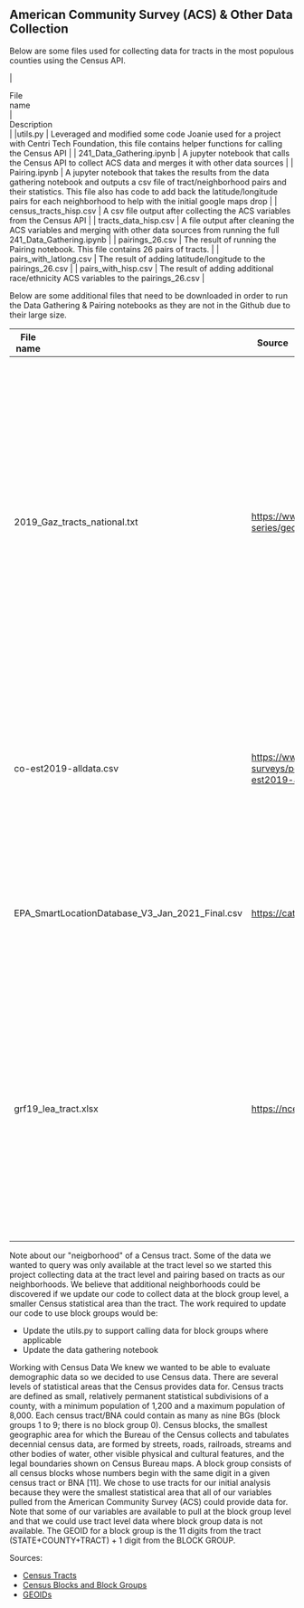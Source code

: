 ## American Community Survey (ACS) & Other Data Collection

Below are some files used for collecting data for tracts in the most populous counties using the Census API.

| <div style="width:50px">File name</div> |  <div style="width:150px">Description</div> |
 |utils.py | Leveraged and modified some code Joanie used for a project with Centri Tech Foundation, this file contains helper functions for calling the Census API |
| 241_Data_Gathering.ipynb | A jupyter notebook that calls the Census API to collect ACS data and merges it with other data sources |
| Pairing.ipynb | A jupyter notebook that takes the results from the data gathering notebook and outputs a csv file of tract/neighborhood pairs and their statistics. This file also has code to add back the latitude/longitude pairs for each neighborhood to help with the initial google maps drop |
| census_tracts_hisp.csv | A csv file output after collecting the ACS variables from the Census API |
| tracts_data_hisp.csv | A file output after cleaning the ACS variables and merging with other data sources from running the full 241_Data_Gathering.ipynb |
| pairings_26.csv |  The result of running the Pairing notebook. This file contains 26 pairs of tracts. |
| pairs_with_latlong.csv | The result of adding latitude/longitude to the pairings_26.csv |
| pairs_with_hisp.csv | The result of adding additional race/ethnicity ACS variables to the pairings_26.csv |

Below are some additional files that need to be downloaded in order to run the Data Gathering & Pairing notebooks as they are not in the Github due to their large size.

| <div style="width:50px">File name</div> | <div style="width:75px">Source </div>| <div style="width:75px">Description</div> |
| --- | --- | --- |
| 2019_Gaz_tracts_national.txt | https://www.census.gov/geographies/reference-files/time-series/geo/gazetteer-files.html | A file mapping census tract IDs to land area to use to calculate population and housing densities. Note because we are pulling data from ACS5 2019, we need to use the 2019 tracts and not the 2020 or 2021 tracts which are slightly different. |
| co-est2019-alldata.csv | https://www2.census.gov/programs-surveys/popest/datasets/2010-2019/counties/totals/co-est2019-alldata.csv | A file containing the population estimates for all counties in the US. This is used to identify the most populous counties. |
| EPA_SmartLocationDatabase_V3_Jan_2021_Final.csv | https://catalog.data.gov/dataset/walkability-index | A file mapping census tract ID to walkability index. This dataset says it uses 2019 Census groups. |
| grf19_lea_tract.xlsx | https://nces.ed.gov/programs/edge/Geographic/RelationshipFiles | A file mapping census tract id to school district name/ID. The link downloads a zip that has this info in a variety of formats, but you should look for the format that references tracts. Note use 2019! |


Note about our "neigborhood" of a Census tract. Some of the data we wanted to query was only available at the tract level so we started this project collecting data at the tract level and pairing based on tracts as our neighborhoods. We believe that additional neighborhoods could be discovered if we update our code to collect data at the block group level, a smaller Census statistical area than the tract. The work required to update our code to use block groups would be:
* Update the utils.py to support calling data for block groups where applicable
* Update the data gathering notebook 

Working with Census Data
We knew we wanted to be able to evaluate demographic data so we decided to use Census data. There are several levels of statistical areas that the Census provides data for. Census tracts are defined as small, relatively permanent statistical subdivisions of a county, with a minimum population of 1,200 and a maximum population of 8,000. Each census tract/BNA could contain as many as nine BGs (block groups 1 to 9; there is no block group 0). Census blocks, the smallest geographic area for which the Bureau of the Census collects and tabulates decennial census data, are formed by streets, roads, railroads, streams and other bodies of water, other visible physical and cultural features, and the legal boundaries shown on Census Bureau maps. A block group consists of all census blocks whose numbers begin with the same digit in a given census tract or BNA [11]. We chose to use tracts for our initial analysis because they were the smallest statistical area that all of our variables pulled from the American Community Survey (ACS) could provide data for. Note that some of our variables are available to pull at the block group level and that we could use tract level data where block group data is not available. The GEOID for a block group is the 11 digits from the tract (STATE+COUNTY+TRACT) + 1 digit from the BLOCK GROUP.

Sources:
* [Census Tracts](https://www2.census.gov/geo/pdfs/education/CensusTracts.pdf)
* [Census Blocks and Block Groups](https://www2.census.gov/geo/pdfs/reference/GARM/Ch11GARM.pdf)
* [GEOIDs](https://www.census.gov/programs-surveys/geography/guidance/geo-identifiers.html)

